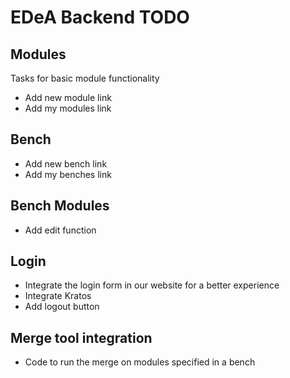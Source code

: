 # EDeA Backend TODO

## Modules

Tasks for basic module functionality

- Add new module link
- Add my modules link

## Bench

- Add new bench link
- Add my benches link

## Bench Modules

- Add edit function

## Login

- Integrate the login form in our website for a better experience
- Integrate Kratos
- Add logout button

## Merge tool integration

- Code to run the merge on modules specified in a bench
